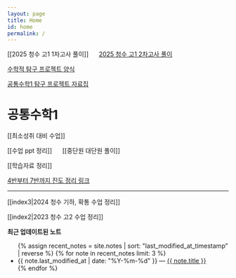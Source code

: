 ```yaml
---
layout: page
title: Home
id: home
permalink: /
---
```


[[2025 청수 고1 1차고사 풀이]]  &nbsp;&nbsp;&nbsp;&nbsp; [2025 청수 고1 2차고사 풀이](2025%20청수%20고1%202차고사%20풀이.md)

<a href="/pdf/2025/수학적 탐구 프로젝트(양식-공지용).pdf">수학적 탐구 프로젝트 양식</a>

<a href="/pdf/2025/공통수학1 탐구 프로젝트 자료집.pdf">공통수학1 탐구 프로젝트 자료집</a>

# 공통수학1

[[최소성취 대비 수업]]

[[수업 ppt 정리]] &nbsp;&nbsp;&nbsp;&nbsp; [[중단원 대단원 풀이]]

[[학습자료 정리]]

<a href ="https://skitter-windscreen-bb9.notion.site/2025-1-1accef6dbe5480cc9d73d26d57d25a4e">4반부터 7반까지 진도 정리 링크</a>

---

[[index3|2024 청수 기하, 확통 수업 정리]]

[[index2|2023 청수 고2 수업 정리]]

<strong>최근 업데이트된 노트</strong>

<ul>
  {% assign recent_notes = site.notes | sort: "last_modified_at_timestamp" | reverse %}
  {% for note in recent_notes limit: 3 %}
    <li>
      {{ note.last_modified_at | date: "%Y-%m-%d" }} — <a class="internal-link" href="{{ note.url }}">{{ note.title }}</a>
    </li>
  {% endfor %}
</ul>

<style>
  .wrapper {
    max-width: 46em;
  }
</style>
